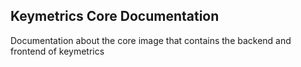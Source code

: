 ## Keymetrics Core Documentation

Documentation about the core image that contains the backend and frontend of keymetrics
